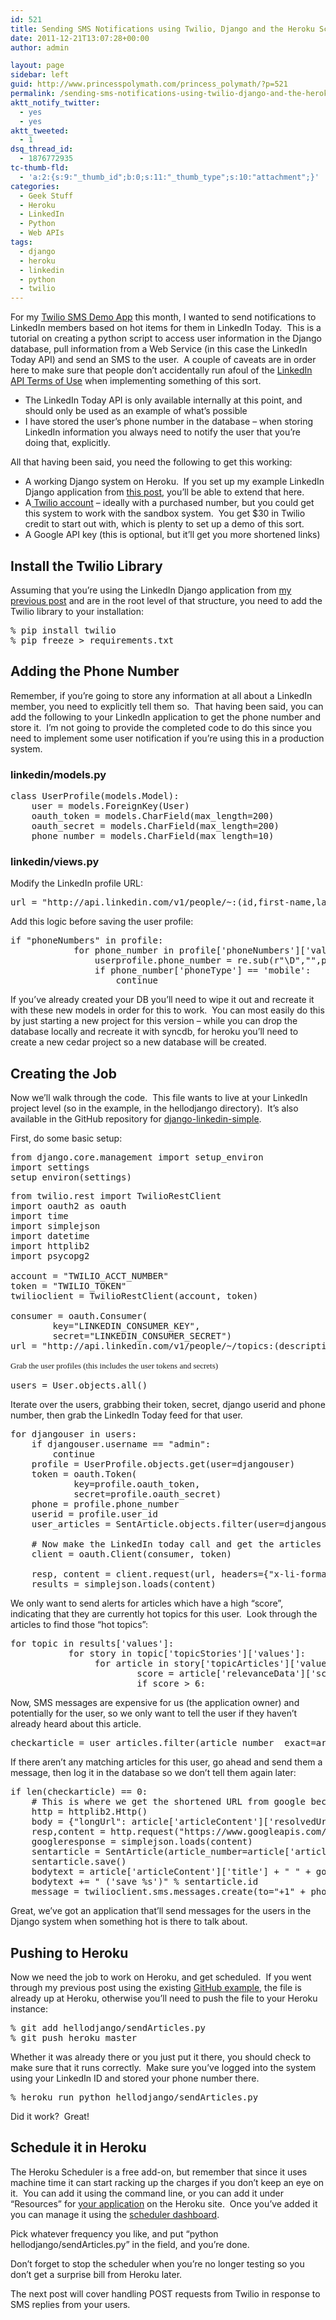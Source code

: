 ```yaml
---
id: 521
title: Sending SMS Notifications using Twilio, Django and the Heroku Scheduler
date: 2011-12-21T13:07:28+00:00
author: admin

layout: page
sidebar: left
guid: http://www.princesspolymath.com/princess_polymath/?p=521
permalink: /sending-sms-notifications-using-twilio-django-and-the-heroku-scheduler.html
aktt_notify_twitter:
  - yes
  - yes
aktt_tweeted:
  - 1
dsq_thread_id:
  - 1876772935
tc-thumb-fld:
  - 'a:2:{s:9:"_thumb_id";b:0;s:11:"_thumb_type";s:10:"attachment";}'
categories:
  - Geek Stuff
  - Heroku
  - LinkedIn
  - Python
  - Web APIs
tags:
  - django
  - heroku
  - linkedin
  - python
  - twilio
---
```

For my [Twilio SMS Demo App](http://www.princesspolymath.com/princess_polymath/?p=509) this month, I wanted to send notifications to LinkedIn members based on hot items for them in LinkedIn Today.  This is a tutorial on creating a python script to access user information in the Django database, pull information from a Web Service (in this case the LinkedIn Today API) and send an SMS to the user.  A couple of caveats are in order here to make sure that people don&#8217;t accidentally run afoul of the [LinkedIn API Terms of Use](https://developer.linkedin.com/documents/linkedin-apis-terms-use) when implementing something of this sort.

  * The LinkedIn Today API is only available internally at this point, and should only be used as an example of what&#8217;s possible
  * I have stored the user&#8217;s phone number in the database &#8211; when storing LinkedIn information you always need to notify the user that you&#8217;re doing that, explicitly.

<div>
  All that having been said, you need the following to get this working:
</div>

<div>
  <ul>
    <li>
      A working Django system on Heroku.  If you set up my example LinkedIn Django application from <a href="http://www.princesspolymath.com/princess_polymath/?p=511">this post</a>, you&#8217;ll be able to extend that here.
    </li>
    <li>
      A<a href="http://www.twilio.com/"> Twilio account</a> &#8211; ideally with a purchased number, but you could get this system to work with the sandbox system.  You get $30 in Twilio credit to start out with, which is plenty to set up a demo of this sort.
    </li>
    <li>
      A Google API key (this is optional, but it&#8217;ll get you more shortened links)
    </li>
  </ul>
</div>

## Install the Twilio Library

<div>
  Assuming that you&#8217;re using the LinkedIn Django application from <a href="http://www.princesspolymath.com/princess_polymath/?p=511">my previous post</a> and are in the root level of that structure, you need to add the Twilio library to your installation:
</div>

<pre>% pip install twilio
% pip freeze &gt; requirements.txt</pre>

## Adding the Phone Number

Remember, if you&#8217;re going to store any information at all about a LinkedIn member, you need to explicitly tell them so.  That having been said, you can add the following to your LinkedIn application to get the phone number and store it.  I&#8217;m not going to provide the completed code to do this since you need to implement some user notification if you&#8217;re using this in a production system.

### linkedin/models.py

<pre>class UserProfile(models.Model):
    user = models.ForeignKey(User)
    oauth_token = models.CharField(max_length=200)
    oauth_secret = models.CharField(max_length=200)
    phone_number = models.CharField(max_length=10)</pre>

### linkedin/views.py

Modify the LinkedIn profile URL:

<pre>url = "http://api.linkedin.com/v1/people/~:(id,first-name,last-name,industry,phone-numbers)"</pre>

Add this logic before saving the user profile:

<pre>if "phoneNumbers" in profile:
        	for phone_number in profile['phoneNumbers']['values']:
        		userprofile.phone_number = re.sub(r"\D","",phone_number['phoneNumber'])
        		if phone_number['phoneType'] == 'mobile':
        			continue</pre>

If you&#8217;ve already created your DB you&#8217;ll need to wipe it out and recreate it with these new models in order for this to work.  You can most easily do this by just starting a new project for this version &#8211; while you can drop the database locally and recreate it with syncdb, for heroku you&#8217;ll need to create a new cedar project so a new database will be created.

## Creating the Job

Now we&#8217;ll walk through the code.  This file wants to live at your LinkedIn project level (so in the example, in the hellodjango directory).  It&#8217;s also available in the GitHub repository for [django-linkedin-simple](https://github.com/synedra/django-linkedin-simple).

First, do some basic setup:

<pre>from django.core.management import setup_environ
import settings
setup_environ(settings)</pre>

<pre>from twilio.rest import TwilioRestClient
import oauth2 as oauth
import time
import simplejson
import datetime
import httplib2
import psycopg2

account = "TWILIO_ACCT_NUMBER"
token = "TWILIO_TOKEN"
twilioclient = TwilioRestClient(account, token)

consumer = oauth.Consumer(
        key="LINKEDIN_CONSUMER_KEY",
        secret="LINKEDIN_CONSUMER_SECRET")
url = "http://api.linkedin.com/v1/people/~/topics:(description,id,topic-stories:(topic-articles:(relevance-data,article-content:(id,title,resolved-url))))"</pre>

<pre><span class="Apple-style-span" style="font-family: Georgia, 'Times New Roman', 'Bitstream Charter', Times, serif; font-size: 13px; line-height: 19px; white-space: normal;">Grab the user profiles (this includes the user tokens and secrets)</span></pre>

<pre>users = User.objects.all()</pre>

Iterate over the users, grabbing their token, secret, django userid and phone number, then grab the LinkedIn Today feed for that user.

<pre>for djangouser in users:
	if djangouser.username == "admin":
		continue
	profile = UserProfile.objects.get(user=djangouser)
	token = oauth.Token(
        	key=profile.oauth_token,
        	secret=profile.oauth_secret)
	phone = profile.phone_number
	userid = profile.user_id
	user_articles = SentArticle.objects.filter(user=djangouser)

	# Now make the LinkedIn today call and get the articles in question
	client = oauth.Client(consumer, token)

	resp, content = client.request(url, headers={"x-li-format":'json'})
	results = simplejson.loads(content)</pre>

We only want to send alerts for articles which have a high &#8220;score&#8221;, indicating that they are currently hot topics for this user.  Look through the articles to find those &#8220;hot topics&#8221;:

<pre>for topic in results['values']:
           for story in topic['topicStories']['values']:
                for article in story['topicArticles']['values']:
                        score = article['relevanceData']['score']
                        if score &gt; 6:</pre>

Now, SMS messages are expensive for us (the application owner) and potentially for the user, so we only want to tell the user if they haven&#8217;t already heard about this article.

<pre>checkarticle = user_articles.filter(article_number__exact=article['articleContent']['id'])</pre>

If there aren&#8217;t any matching articles for this user, go ahead and send them a message, then log it in the database so we don&#8217;t tell them again later:

<pre>if len(checkarticle) == 0:
    # This is where we get the shortened URL from google because LinkedIn doesn't provide one
    http = httplib2.Http()
    body = {"longUrl": article['articleContent']['resolvedUrl']}
    resp,content = http.request("https://www.googleapis.com/urlshortener/v1/url?key=YOUR_GOOGLE_API_KEY","POST",body=simplejson.dumps(body),headers={"Content-Type":"application/json"})
    googleresponse = simplejson.loads(content)
    sentarticle = SentArticle(article_number=article['articleContent']['id'],user=djangouser,timestamp=datetime.datetime.today())
    sentarticle.save()
    bodytext = article['articleContent']['title'] + " " + googleresponse['id']
    bodytext += " ('save %s')" % sentarticle.id
    message = twilioclient.sms.messages.create(to="+1" + phone, from_="+YOUR_TWILIO_NUMBER", body=bodytext)</pre>

Great, we&#8217;ve got an application that&#8217;ll send messages for the users in the Django system when something hot is there to talk about.

## Pushing to Heroku

Now we need the job to work on Heroku, and get scheduled.  If you went through my previous post using the existing [GitHub example](https://github.com/synedra/django-linkedin-simple), the file is already up at Heroku, otherwise you&#8217;ll need to push the file to your Heroku instance:

<pre>% git add hellodjango/sendArticles.py
% git push heroku master</pre>

Whether it was already there or you just put it there, you should check to make sure that it runs correctly.  Make sure you&#8217;ve logged into the system using your LinkedIn ID and stored your phone number there.

<pre>% heroku run python hellodjango/sendArticles.py</pre>

Did it work?  Great!

## Schedule it in Heroku

The Heroku Scheduler is a free add-on, but remember that since it uses machine time it can start racking up the charges if you don&#8217;t keep an eye on it.  You can add it using the command line, or you can add it under &#8220;Resources&#8221; for [your application](https://api.heroku.com/myapps) on the Heroku site.  Once you&#8217;ve added it you can manage it using the [scheduler dashboard](https://heroku-scheduler.herokuapp.com/dashboard).

Pick whatever frequency you like, and put &#8220;python hellodjango/sendArticles.py&#8221; in the field, and you&#8217;re done.

Don&#8217;t forget to stop the scheduler when you&#8217;re no longer testing so you don&#8217;t get a surprise bill from Heroku later.

The next post will cover handling POST requests from Twilio in response to SMS replies from your users.